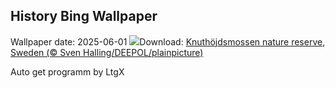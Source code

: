 ## History Bing Wallpaper
Wallpaper date: 2025-06-01
![](https://www.bing.com/th?id=OHR.SwedenReserve_EN-CA7601065601_UHD.jpg&w=1000)Download: [Knuthöjdsmossen nature reserve, Sweden (© Sven Halling/DEEPOL/plainpicture)](https://www.bing.com/th?id=OHR.SwedenReserve_EN-CA7601065601_UHD.jpg)

Auto get programm by LtgX

